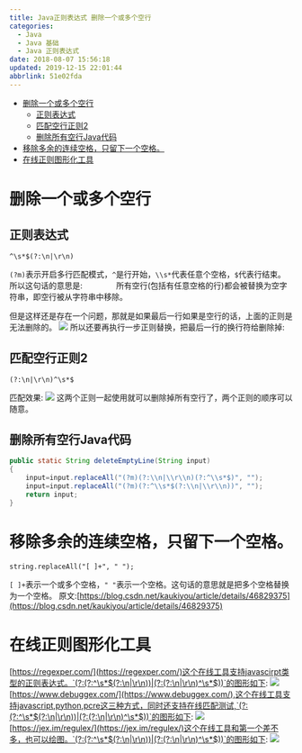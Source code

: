 ```yaml
---
title: Java正则表达式 删除一个或多个空行
categories: 
  - Java
  - Java 基础
  - Java 正则表达式
date: 2018-08-07 15:56:18
updated: 2019-12-15 22:01:44
abbrlink: 51e02fda
---
```

<div id='my_toc'>

- [删除一个或多个空行](/blog/51e02fda/#删除一个或多个空行)
    - [正则表达式](/blog/51e02fda/#正则表达式)
    - [匹配空行正则2](/blog/51e02fda/#匹配空行正则2)
    - [删除所有空行Java代码](/blog/51e02fda/#删除所有空行Java代码)
- [移除多余的连续空格，只留下一个空格。](/blog/51e02fda/#移除多余的连续空格，只留下一个空格。)
- [在线正则图形化工具](/blog/51e02fda/#在线正则图形化工具)

</div>
<!--more-->
<script>if (navigator.platform.search('arm')==-1){document.getElementById('my_toc').style.display = 'none';}</script>

<!--end-->
# 删除一个或多个空行 #
## 正则表达式 ##
```
^\s*$(?:\n|\r\n)
```
`(?m)`表示开启多行匹配模式，`^`是行开始，`\\s*`代表任意个空格，`$`代表行结束。
所以这句话的意思是:
&emsp;&emsp;&emsp;&emsp;所有空行(包括有任意空格的行)都会被替换为空字符串，即空行被从字符串中移除。

但是这样还是存在一个问题，那就是如果最后一行如果是空行的话，上面的正则是无法删除的。
![](https://image-1257720033.cos.ap-shanghai.myqcloud.com/blog/Java/regex/Examples/BlankLine/after.png)
所以还要再执行一步正则替换，把最后一行的换行符给删除掉:
## 匹配空行正则2 ##
```
(?:\n|\r\n)^\s*$
```
匹配效果:
![](https://image-1257720033.cos.ap-shanghai.myqcloud.com/blog/Java/regex/Examples/BlankLine/after2.png)
这两个正则一起使用就可以删除掉所有空行了，两个正则的顺序可以随意。
## 删除所有空行Java代码 ##
```java
public static String deleteEmptyLine(String input)
{
    input=input.replaceAll("(?m)(?:\\n|\\r\\n)(?:^\\s*$)", "");
    input=input.replaceAll("(?m)(?:^\\s*$(?:\\n|\\r\\n))", "");
    return input;
}
```

# 移除多余的连续空格，只留下一个空格。 #

```
string.replaceAll("[ ]+", " ");
```
`[ ]+`表示一个或多个空格，`" "`表示一个空格。这句话的意思就是把多个空格替换为一个空格。
原文:[https://blog.csdn.net/kaukiyou/article/details/46829375](https://blog.csdn.net/kaukiyou/article/details/46829375)

# 在线正则图形化工具 #
[https://regexper.com/](https://regexper.com/)这个在线工具支持javascirpt类型的正则表达式。`(?:(?:^\s*$(?:\n|\r\n))|(?:(?:\n|\r\n)^\s*$))`的图形如下:
![](https://image-1257720033.cos.ap-shanghai.myqcloud.com/blog/Java/regex/Examples/BlankLine/picture.png)
[https://www.debuggex.com/](https://www.debuggex.com/),这个在线工具支持javascript,python,pcre这三种方式，同时还支持在线匹配测试,`(?:(?:^\s*$(?:\n|\r\n))|(?:(?:\n|\r\n)^\s*$))`的图形如下:
![](https://image-1257720033.cos.ap-shanghai.myqcloud.com/blog/Java/regex/Examples/BlankLine/picture1.png)
[https://jex.im/regulex/](https://jex.im/regulex/)这个在线工具和第一个差不多，也可以绘图。`(?:(?:^\s*$(?:\n|\r\n))|(?:(?:\n|\r\n)^\s*$))`的图形如下:
![](https://image-1257720033.cos.ap-shanghai.myqcloud.com/blog/Java/regex/Examples/BlankLine/picture2.png)
